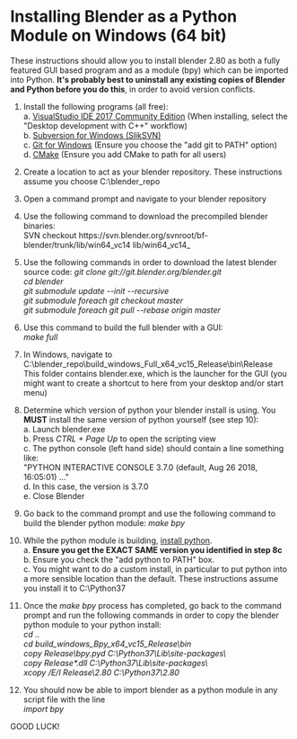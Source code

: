 # Installing Blender as a Python Module on Windows (64 bit)
  
These instructions should allow you to install blender 2.80 as both a fully featured GUI based program and as a module (bpy) which can be imported into Python. **It&#39;s probably best to uninstall any existing copies of Blender and Python before you do this**, in order to avoid version conflicts.
  
1. Install the following programs (all free):  
    a. [VisualStudio IDE 2017 Community Edition](https://visualstudio.microsoft.com/)  (When installing, select the &quot;Desktop development with C++&quot; workflow)  
    b. [Subversion for Windows (SlikSVN)](https://sliksvn.com/download/)  
    c. [Git for Windows](https://gitforwindows.org/) (Ensure you choose the &quot;add git to PATH&quot; option)  
    d. [CMake](https://cmake.org/download/)  (Ensure you add CMake to path for all users)  

2. Create a location to act as your blender repository. These instructions assume you choose C:\blender\_repo

3. Open a command prompt and navigate to your blender repository

4. Use the following command to download the precompiled blender binaries:  
SVN checkout https\://svn\.blender\.org/svnroot/bf-blender/trunk/lib/win64\_vc14 lib/win64\_vc14_

5. Use the following commands in order to download the latest blender source code:
_git clone git\://git\.blender\.org/blender.git  
cd blender  
git submodule update --init --recursive  
git submodule foreach git checkout master  
git submodule foreach git pull --rebase origin master_  

6. Use this command to build the full blender with a GUI:  
_make full_

7. In Windows, navigate to C:\blender\_repo\build\_windows\_Full\_x64\_vc15\_Release\bin\Release  
This folder contains blender.exe, which is the launcher for the GUI (you might want to create a shortcut to here from your desktop and/or start menu)

8. Determine which version of python your blender install is using. You **MUST** install the same version of python yourself (see step 10):  
  a. Launch blender.exe  
  b. Press _CTRL + Page Up_ to open the scripting view  
  c. The python console (left hand side) should contain a line something like:  
&quot;PYTHON INTERACTIVE CONSOLE 3.7.0 (default, Aug 26 2018, 16:05:01) …&quot;  
  d. In this case, the version is 3.7.0  
  e. Close Blender  

9. Go back to the command prompt and use the following command to build the blender python module:
_make bpy_

10. While the python module is building, [install python](https://www.python.org/downloads/).  
    a. **Ensure you get the EXACT SAME version you identified in step 8c**  
    b. Ensure you check the &quot;add python to PATH&quot; box.  
    c. You might want to do a custom install, in particular to put python into a more sensible location than the default. These instructions assume you install it to C:\Python37  

11. Once the _make bpy_ process has completed, go back to the command prompt and run the following commands in order to copy the blender python module to your python install:  
_cd ..  
cd build\_windows\_Bpy\_x64\_vc15\_Release\bin  
copy Release\bpy.pyd C:\Python37\Lib\site-packages\  
copy Release\*.dll C:\Python37\Lib\site-packages\  
xcopy /E/I Release\2.80 C:\Python37\2.80_  

12. You should now be able to import blender as a python module in any script file with the line  
_import bpy_
  
    
GOOD LUCK!
